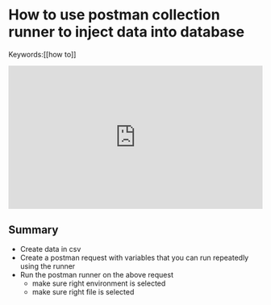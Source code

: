 # How to use postman collection runner to inject data into database
Keywords:[[how to]]

<div style="position: relative; padding-bottom: 56.25%; height: 0;"><iframe src="https://www.loom.com/embed/f01c048d123b4f55b28aeea9e2f57018" frameborder="0" webkitallowfullscreen mozallowfullscreen allowfullscreen style="position: absolute; top: 0; left: 0; width: 100%; height: 100%;"></iframe></div>

## Summary
- Create data in csv
- Create a postman request with variables that you can run repeatedly using the runner
- Run the postman runner on the above request
	- make sure right environment is selected
	- make sure right file is selected